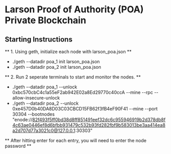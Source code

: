 # Larson Proof of Authority (POA) Private Blockchain

## Starting Instructions

** 1. Using geth, initialize each node with larson_poa.json **

* ./geth --datadir poa_1 init larson_poa.json
* ./geth --datadir poa_2 init larson_poa.json

** 2. Run 2 seperate terminals to start and monitor the nodes.  **

* ./geth --datadir poa_1 --unlock 0xbc570cbC4c1a55eF2ab942E02a8Ed29770c40ccA  --mine --rpc --allow-insecure-unlock
* ./geth --datadir poa_2 --unlock 0xe457D0b40DA8D03C03CBCD15FB62f3fB4eF90F41 --mine --port 30304 --bootnodes "enode://82f493f5ff0bd38d8ff851491eef32dc6c955946919b2d378db8f4c63ae0446ef8d6bfbb931479c532b93fd282fbf9b583013be3aa414ea8a2d707d77a3021c0@127.0.0.1:30303"

** After hitting enter for each entry, you will need to enter the node password **
